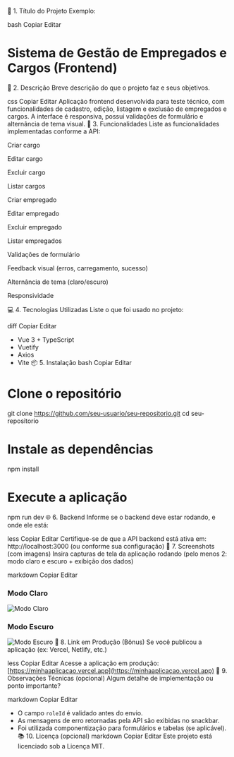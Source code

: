 📌 1. Título do Projeto
Exemplo:

bash
Copiar
Editar
# Sistema de Gestão de Empregados e Cargos (Frontend)
📝 2. Descrição
Breve descrição do que o projeto faz e seus objetivos.

css
Copiar
Editar
Aplicação frontend desenvolvida para teste técnico, com funcionalidades de cadastro, edição, listagem e exclusão de empregados e cargos. 
A interface é responsiva, possui validações de formulário e alternância de tema visual.
🚀 3. Funcionalidades
Liste as funcionalidades implementadas conforme a API:

 Criar cargo

 Editar cargo

 Excluir cargo

 Listar cargos

 Criar empregado

 Editar empregado

 Excluir empregado

 Listar empregados

 Validações de formulário

 Feedback visual (erros, carregamento, sucesso)

 Alternância de tema (claro/escuro)

 Responsividade

💻 4. Tecnologias Utilizadas
Liste o que foi usado no projeto:

diff
Copiar
Editar
- Vue 3 + TypeScript
- Vuetify
- Axios
- Vite
📦 5. Instalação
bash
Copiar
Editar
# Clone o repositório
git clone https://github.com/seu-usuario/seu-repositorio.git
cd seu-repositorio

# Instale as dependências
npm install

# Execute a aplicação
npm run dev
🌐 6. Backend
Informe se o backend deve estar rodando, e onde ele está:

less
Copiar
Editar
Certifique-se de que a API backend está ativa em: http://localhost:3000 (ou conforme sua configuração)
📸 7. Screenshots (com imagens)
Insira capturas de tela da aplicação rodando (pelo menos 2: modo claro e escuro + exibição dos dados)

markdown
Copiar
Editar
### Modo Claro

![Modo Claro]()

### Modo Escuro

![Modo Escuro](./docs/screenshot-dark.png)
🔗 8. Link em Produção (Bônus)
Se você publicou a aplicação (ex: Vercel, Netlify, etc.)

less
Copiar
Editar
Acesse a aplicação em produção: [https://minhaaplicacao.vercel.app](https://minhaaplicacao.vercel.app)
📖 9. Observações Técnicas (opcional)
Algum detalhe de implementação ou ponto importante?

markdown
Copiar
Editar
- O campo `roleId` é validado antes do envio.
- As mensagens de erro retornadas pela API são exibidas no snackbar.
- Foi utilizada componentização para formulários e tabelas (se aplicável).
📚 10. Licença (opcional)
markdown
Copiar
Editar
Este projeto está licenciado sob a Licença MIT.